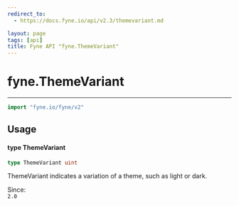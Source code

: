```yaml
---
redirect_to:
  - https://docs.fyne.io/api/v2.3/themevariant.md

layout: page
tags: [api]
title: Fyne API "fyne.ThemeVariant"
---
```



# fyne.ThemeVariant
---
```go
import "fyne.io/fyne/v2"
```

## Usage

#### type ThemeVariant

```go
type ThemeVariant uint
```

ThemeVariant indicates a variation of a theme, such as light or dark.


<div class="since">Since: <code>
2.0</code></div>
